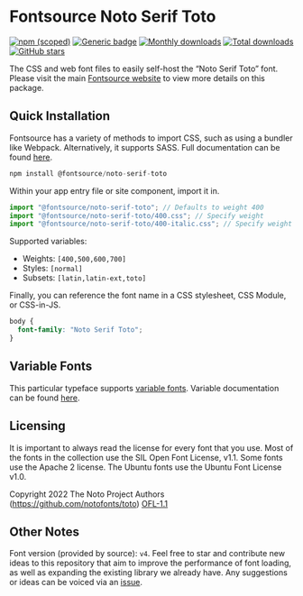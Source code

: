 # Fontsource Noto Serif Toto

[![npm (scoped)](https://img.shields.io/npm/v/@fontsource/noto-serif-toto?color=brightgreen)](https://www.npmjs.com/package/@fontsource/noto-serif-toto) [![Generic badge](https://img.shields.io/badge/fontsource-passing-brightgreen)](https://github.com/fontsource/fontsource) [![Monthly downloads](https://badgen.net/npm/dm/@fontsource/noto-serif-toto)](https://github.com/fontsource/fontsource) [![Total downloads](https://badgen.net/npm/dt/@fontsource/noto-serif-toto)](https://github.com/fontsource/fontsource) [![GitHub stars](https://img.shields.io/github/stars/fontsource/fontsource.svg?style=social&label=Star)](https://github.com/fontsource/fontsource/stargazers)

The CSS and web font files to easily self-host the “Noto Serif Toto” font. Please visit the main [Fontsource website](https://fontsource.org/fonts/noto-serif-toto) to view more details on this package.

## Quick Installation

Fontsource has a variety of methods to import CSS, such as using a bundler like Webpack. Alternatively, it supports SASS. Full documentation can be found [here](https://fontsource.org/docs/getting-started/introduction).

```javascript
npm install @fontsource/noto-serif-toto
```

Within your app entry file or site component, import it in.

```javascript
import "@fontsource/noto-serif-toto"; // Defaults to weight 400
import "@fontsource/noto-serif-toto/400.css"; // Specify weight
import "@fontsource/noto-serif-toto/400-italic.css"; // Specify weight and style

```

Supported variables:
- Weights: `[400,500,600,700]`
- Styles: `[normal]`
- Subsets: `[latin,latin-ext,toto]`

Finally, you can reference the font name in a CSS stylesheet, CSS Module, or CSS-in-JS.

```css
body {
  font-family: "Noto Serif Toto";
}
```

## Variable Fonts

This particular typeface supports [variable fonts](https://developer.mozilla.org/en-US/docs/Web/CSS/CSS_Fonts/Variable_Fonts_Guide).
Variable documentation can be found [here](https://fontsource.org/docs/getting-started/variable).

## Licensing
It is important to always read the license for every font that you use.
Most of the fonts in the collection use the SIL Open Font License, v1.1. Some fonts use the Apache 2 license. The Ubuntu fonts use the Ubuntu Font License v1.0.

Copyright 2022 The Noto Project Authors (https://github.com/notofonts/toto)
[OFL-1.1](http://scripts.sil.org/OFL)

## Other Notes
Font version (provided by source): `v4`.
Feel free to star and contribute new ideas to this repository that aim to improve the performance of font loading, as well as expanding the existing library we already have. Any suggestions or ideas can be voiced via an [issue](https://github.com/fontsource/fontsource/issues).